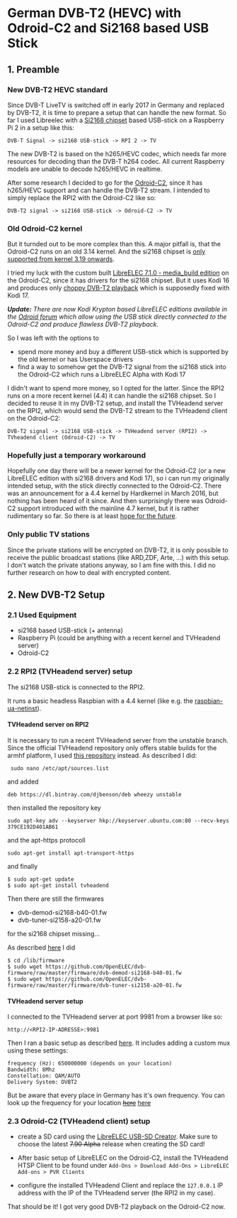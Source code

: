 # German DVB-T2 (HEVC) with Odroid-C2 and Si2168 based USB Stick

## 1. Preamble

### New DVB-T2 HEVC standard

Since DVB-T LiveTV is switched off in early 2017 in Germany and replaced by DVB-T2, it is time to prepare a setup that can handle the new format. So far I used Libreelec with a [Si2168 chipset](https://www.silabs.com/products/video/demodulator/Pages/Si2168.aspx) based USB-stick on a Raspberry Pi 2 in a setup like this:

``DVB-T Signal -> si2168 USB-stick -> RPI 2 -> TV``

The new DVB-T2 is based on the h265/HEVC codec, which needs far more resources for decoding than the DVB-T h264 codec. All current Raspberry models are unable to decode h265/HEVC in realtime.  

After some research I decided to go for the [Odroid-C2](http://www.hardkernel.com/main/products/prdt_info.php), since it has h265/HEVC support and can handle the DVB-T2 stream. I intended to simply replace the RPI2 with the Odroid-C2 like so:

``DVB-T2 signal -> si2168 USB-stick -> Odroid-C2 -> TV``

### Old Odroid-C2 kernel

But it turnded out to be more complex than this. A major pitfall is, that the Odroid-C2 runs on an old 3.14 kernel. And the si2168 chipset is [only supported from kernel 3.19 onwards](https://linuxtv.org/wiki/index.php/DVB-T2_USB_Devices).

I tried my luck with the custom built [LibreELEC 7.1.0 - media_build edition](http://forum.odroid.com/viewtopic.php?f=144&t=22887) on the Odroid-C2, since it has drivers for the si2168 chipset. But it uses Kodi 16 and produces only [choppy DVB-T2 playback](http://www.kodinerds.net/index.php/Thread/52568-ODroid-C2-TVHeadend-HD-LiveTV) which is supposedly fixed with Kodi 17.

*__Update:__ There are now Kodi Krypton based LibreELEC editions available in the [Odroid forum](http://forum.odroid.com/viewforum.php?f=144) which allow using the USB stick directly connected to the Odroid-C2 and produce flawless DVB-T2 playback.*

So I was left with the options to

* spend more money and buy a different USB-stick which is supported by the old kernel or has Userspace drivers
* find a way to somehow get the DVB-T2 signal from the si2168 stick into the Odroid-C2 which runs a LibreELEC Alpha with Kodi 17

I didn't want to spend more money, so I opted for the latter. Since the RPI2 runs on a more recent kernel (4.4) it can handle the si2168 chipset. So I decided to reuse it in my DVB-T2 setup, and install the TVHeadend server on the RPI2, which would send the DVB-T2 stream to the TVHeadend client on the Odroid-C2:

``DVB-T2 signal -> si2168 USB-stick -> TVHeadend server (RPI2) -> TVheadend client (Odroid-C2) -> TV``

### Hopefully just a temporary workaround

Hopefully one day there will be a newer kernel for the Odroid-C2 (or a new LibreELEC edition with si2168 drivers and Kodi 17), so i can run my originally intended setup, with the stick directly connected to the Odroid-C2. There was an announcement for a 4.4 kernel by Hardkernel in March 2016, but nothing has been heard of it since. And then surprisingly there was Odroid-C2 support introduced with the mainline 4.7 kernel, but it is rather rudimentary so far. So there is at least [hope for the future](http://rglinuxtech.com/?p=1880).

### Only public TV stations

Since the private stations will be encrypted on DVB-T2, it is only possible to receive the public broadcast stations (like ARD,ZDF, Arte, ...) with this setup. I don't watch the private stations anyway, so I am fine with this. I did no further research on how to deal with encrypted content.

## 2. New DVB-T2 Setup

### 2.1 Used Equipment

* si2168 based USB-stick (+ antenna)
* Raspberry Pi (could be anything with a recent kernel and TVHeadend server)
* Odroid-C2

### 2.2 RPI2 (TVHeadend server) setup

The si2168 USB-stick is connected to the RPI2.

It runs a basic headless Raspbian with a 4.4 kernel (like e.g. the [raspbian-ua-netinst](https://github.com/debian-pi/raspbian-ua-netinst)).

#### TVHeadend server on RPI2

It is necessary to run a recent TVHeadend server from the unstable branch. Since the official TVHeadend repository only offers stable builds for the armhf platform, I used [this repository](https://tvheadend.org/boards/5/topics/21528?r=23476) instead. As described I did:

```
 sudo nano /etc/apt/sources.list
 ```
 and added
 ```
 deb https://dl.bintray.com/djbenson/deb wheezy unstable
 ```
then installed the repository key
```
sudo apt-key adv --keyserver hkp://keyserver.ubuntu.com:80 --recv-keys 379CE192D401AB61
```
and the apt-https protocoll
```
sudo apt-get install apt-transport-https
```

and finally
```
$ sudo apt-get update
$ sudo apt-get install tvheadend
```

Then there are still the firmwares

* dvb-demod-si2168-b40-01.fw
* dvb-tuner-si2158-a20-01.fw

for the si2168 chipset missing...

As described [here](https://www.linuxtv.org/wiki/index.php/Geniatech_T230#Firmware) I did

```
$ cd /lib/firmware
$ sudo wget https://github.com/OpenELEC/dvb-firmware/raw/master/firmware/dvb-demod-si2168-b40-01.fw
$ sudo wget https://github.com/OpenELEC/dvb-firmware/raw/master/firmware/dvb-tuner-si2158-a20-01.fw
```

#### TVHeadend server setup

I connected to the TVHeadend server at port 9981 from a browser like so:

``http://<RPI2-IP-ADRESSE>:9981``

Then I ran a basic setup as described [here](https://tvheadend.org/boards/4/topics/21148). It includes adding a custom mux using these settings:

```
frequency (Hz): 650000000 (depends on your location)
Bandwidth: 8Mhz
Constellation: QAM/AUTO
Delivery System: DVBT2
```

But be aware that every place in Germany has it's own frequency. You can look up the frequency for your location ~~[here](http://www.dehnmedia.de/?page=dvbt2&subpage=demokanal)~~ [here](http://www.dehnmedia.de/?page=sender&subpage=tsender)

### 2.3 Odroid-C2 (TVHeadend client) setup

* create a SD card using the [LibreELEC USB-SD Creator](https://wiki.libreelec.tv/index.php?title=LibreELEC_USB-SD_Creator). Make sure to choose the latest ~~7.90 Alpha~~ release when creating the SD card!  

* After basic setup of LibreELEC on the Odroid-C2, install the TVHeadend HTSP Client to be found under ``Add-Ons > Download Add-Ons > LibreELEC Add-ons > PVR Clients``

* configure the installed TVHeadend Client and replace the `127.0.0.1` IP address with the IP of the TVHeadend server (the RPI2 in my case).

That should be it! I got very good DVB-T2 playback on the Odroid-C2 now.
